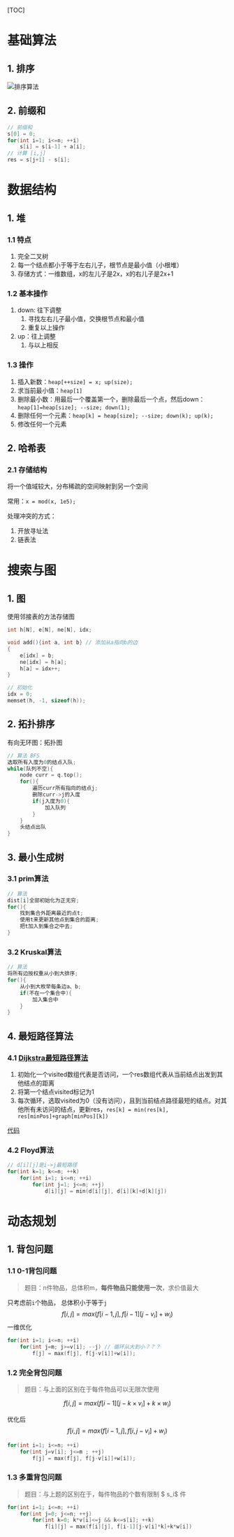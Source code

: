 [TOC]

# 基础算法

## 1. 排序

![排序算法](..\source\排序算法.jpg)

## 2. 前缀和
```C++
// 前缀和
s[0] = 0;
for(int i=1; i<=n; ++i)
    s[i] = s[i-1] + a[i];
// 计算 [i,j]
res = s[j+1] - s[i];
```

# 数据结构

## 1. 堆

### 1.1 特点

1. 完全二叉树
2. 每一个结点都小于等于左右儿子，根节点是最小值（小根堆）
3. 存储方式：一维数组，x的左儿子是2x，x的右儿子是2x+1

### 1.2 基本操作

1. down: 往下调整
   1. 寻找左右儿子最小值，交换根节点和最小值
   2. 重复以上操作
2. up：往上调整
   1. 与以上相反

### 1.3 操作

1. 插入新数：`heap[++size] = x; up(size);`
2. 求当前最小值：`heap[1]`
3. 删除最小数：用最后一个覆盖第一个，删除最后一个点，然后down：`heap[1]=heap[size]; --size; down(1);`
4. 删除任何一个元素：`heap[k] = heap[size]; --size; down(k); up(k);`
5. 修改任何一个元素

## 2. 哈希表

### 2.1 存储结构

将一个值域较大，分布稀疏的空间映射到另一个空间

常用：`x = mod(x, 1e5);`

处理冲突的方式：

1. 开放寻址法
2. 链表法

# 搜索与图

## 1. 图

使用邻接表的方法存储图

```c++
int h[N], e[N], ne[N], idx;

void add(){int a, int b} // 添加从a指向b的边
{
    e[idx] = b;
    ne[idx] = h[a];
    h[a] = idx++;
}

// 初始化
idx = 0;
memset(h, -1, sizeof(h));
```

## 2. 拓扑排序

有向无环图：拓扑图

```c++
// 算法 BFS
选取所有入度为0的结点入队;
while(队列不空){
    node curr = q.top();
    for(){
        遍历curr所有指向的结点j;
        删除curr->j的入度
        if(j入度为0){
            加入队列
        }
    }
    头结点出队
}
```

## 3. 最小生成树

### 3.1 prim算法

```C++
// 算法
dist[i]全部初始化为正无穷;
for(){
    找到集合外距离最近的点t;
    使用t来更新其他点到集合的距离;
    把t加入到集合之中去;
}
```

### 3.2 Kruskal算法

```C++
// 算法
将所有边按权重从小到大排序;
for(){
	从小到大枚举每条边a、b;
    if(不在一个集合中){
        加入集合中
    }
}
```

## 4. 最短路径算法

### 4.1 [Dijkstra最短路径算法](https://zhuanlan.zhihu.com/p/338414118)

1. 初始化一个visited数组代表是否访问，一个res数组代表从当前结点出发到其他结点的距离
2. 将第一个结点visited标记为1
3. 每次循环，选取visited为0（没有访问），且到当前结点路径最短的结点。对其他所有未访问的结点，更新res，`res[k] = min(res[k], res[minPos]+graph[minPos][k])`

[代码](./AcWing/Others/dijkstra.cpp)

### 4.2 Floyd算法

```c++
// d[i][j]是i->j最短路径
for(int k=1; k<=n; ++k)
    for(int i=1; i<=n; ++i)
        for(int j=1; j<=n; ++j)
            d[i][j] = min(d[i][j], d[i][k]+d[k][j])
```

# 动态规划

## 1. 背包问题

### 1.1 0-1背包问题

> 题目：n件物品，总体积m，**每件物品只能使用一次**，求价值最大

只考虑前`i`个物品， 总体积小于等于`j`
$$
f[i,j] = max(f[i-1,j], f[i-1][j-v_i]+w_i)
$$
一维优化

```C++
for(int i=1; i<=n; ++i)
    for(int j=m; j>=v[i]; --j) // 循环从大到小？？？
        f[j] = max(f[j], f[j-v[i]]+w[i]);
```

### 1.2 完全背包问题

> 题目：与上面的区别在于每件物品可以无限次使用

$$
f[i, j] = max(f[i-1][j-k\times v_i]+k\times w_i)
$$

优化后
$$
f[i,j] = max(f[i-1,j], f[i, j-v_i]+w_i)
$$

```c++
for(int i=1; i<=n; ++i)
    for(int j=v[i]; j<=m ; ++j) 
        f[j] = max(f[j], f[j-v[i]]+w[i]);
```

### 1.3 多重背包问题

> 题目：与上题的区别在于，每件物品的个数有限制 $ s_i$ 件

```c++
for(int i=1; i<=n; ++i)
    for(int j=0; j<=n; ++j)
        for(int k=0; k*v[i]<=j && k<=s[i]; ++k)
            f[i][j] = max(f[i][j], f[i-1][j-v[i]*k]+k*w[i])
```

